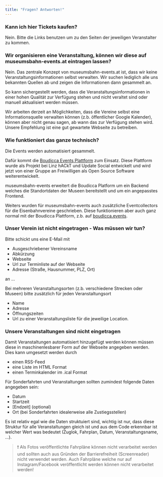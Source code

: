 ```yaml
---
title: "Fragen? Antworten!"
---
```

### Kann ich hier Tickets kaufen?

Nein. Bitte die Links benutzen um zu den Seiten der jeweiligen Veranstalter zu kommen.

### Wir organisieren eine Veranstaltung, können wir diese auf museumsbahn-events.at eintragen lassen?

Nein. Das zentrale Konzept von museumsbahn-events.at ist, dass wir keine Veranstaltungsinformationen selbst
verwalten. Wir suchen lediglich alle uns bekannten Quellen ab und zeigen die Informationen dann gesammelt an.

So kann sichergestellt werden, dass die Veranstaltungsinformationen in einer hohen Qualität zur Verfügung stehen und
nicht veraltet sind oder manuell aktualisiert werden müssen.

Wir arbeiten derzeit an Möglichkeiten, dass die Vereine selbst eine Informationsquelle verwalten können (z.b. öffentlicher Google Kalender), 
können aber nicht genau sagen, ab wann das zur Verfügung stehen wird. Unsere Empfehlung ist eine gut gewartete Webseite zu betreiben.

### Wie funktioniert das ganze technisch?

Die Events werden automatisiert gesammelt.

Dafür kommt die [Boudicca Events Plattform](https://boudicca.events/about) zum Einsatz. Diese Plattform wurde als Projekt bei
Linz hACkT und Update Social entwickelt und wird jetzt von einer Gruppe an Freiwilligen als Open Source Software weiterentwickelt.

museumsbahn-events erweitert die Boudicca Platform um ein Backend welches die Standortdaten der Museen bereitstellt und
um ein angepasstes Frontend.

Weiters wurden für museumsbahn-events auch zusätzliche Eventcollectors für die Eisenbahnvereine geschrieben. 
Diese funktionieren aber auch ganz normal mit der Boudicca Plattform, z.b. auf [boudicca.events](https://boudicca.events).

### Unser Verein ist nicht eingetragen - Was müssen wir tun?

Bitte schickt uns eine E-Mail mit

- Ausgeschriebener Vereinsname
- Abkürzung
- Webseite
- Url zur Terminliste auf der Webseite
- Adresse (Straße, Hausnummer, PLZ, Ort)

an ...

Bei mehreren Veranstaltungsorten (z.b. verschiedene Strecken oder Museen) bitte zusätzlich für jeden Veranstaltungsort

- Name
- Adresse
- Öffnungszeiten
- Url zu einer Veranstaltungsliste für die jeweilige Location.

### Unsere Veranstaltungen sind nicht eingetragen

Damit Veranstaltungen automatisiert hinzugefügt werden können müssen diese in maschinenlesbarer Form auf der Webseite
angegeben werden. Dies kann umgesetzt werden durch
- einen RSS-Feed
- eine Liste im HTML Format
- einen Terminkalender im .ical Format

Für Sonderfahrten und Veranstaltungen sollten zumindest folgende Daten angegeben sein:

- Datum
- Startzeit
- [Endzeit] (optional)
- Ort (bei Sonderfahrten idealerweise alle Zustiegsstellen)

Es ist relativ egal wie die Daten struktuiert sind, wichtig ist nur, dass diese Struktur für alle Veranstaltungen gleich ist und
aus dem Code erkennbar ist welcher Wert was bedeutet (Zuglok, Fahrplan, Datum, Veranstaltungsname, ...).

> ❗ Als Fotos veröffentlichte Fahrpläne können nicht verarbeitet werden und sollten auch aus Gründen der Barrierefreiheit (Screenreader) nicht verwendet werden. Auch Fahrpläne welche nur auf Instagram/Facebook veröffentlicht werden können nicht verarbeitet werden!